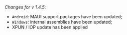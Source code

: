_Changes for v 1.4.5_:
- `Android`: MAUI support packages have been updated;
- `Windows`: internal assemblies have been updated;
- XPUN / IOP update has been applied
